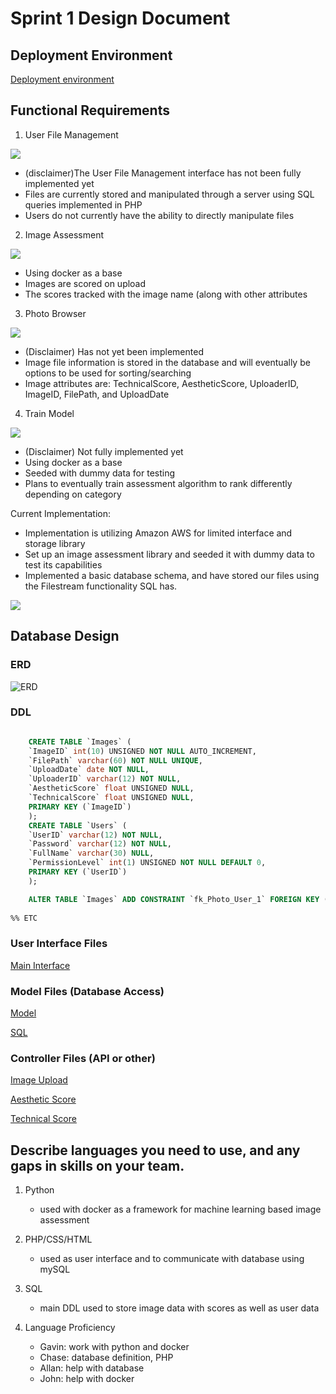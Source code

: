 # Sprint 1 Design Document 

## Deployment Environment

[Deployment environment](http://rji.glike.cf)

## Functional Requirements


1. User File Management

![](./Sprint1FinalUseCase/ufm.png)

- (disclaimer)The User File Management interface has not been fully implemented yet
- Files are currently stored and manipulated through a server using SQL queries implemented in PHP
- Users do not currently have the ability to directly manipulate files

2. Image Assessment	

![](./Sprint1FinalUseCase/ia.jpg)

- Using docker as a base
- Images are scored on upload
- The scores tracked with the image name (along with other attributes

3. Photo Browser

![](./Sprint1FinalUseCase/pb.png)

- (Disclaimer) Has not yet been implemented
- Image file information is stored in the database and will eventually be options to be used for sorting/searching
- Image attributes are: TechnicalScore, AestheticScore, UploaderID, ImageID, FilePath, and UploadDate

4. Train Model

![](./Sprint1FinalUseCase/tm.png)

- (Disclaimer) Not fully implemented yet
- Using docker as a base
- Seeded with dummy data for testing
- Plans to eventually train assessment algorithm to rank differently depending on category

Current Implementation:

- Implementation is utilizing Amazon AWS for limited interface and storage library
- Set up an image assessment library and seeded it with dummy data to test its capabilities
- Implemented a basic database schema, and have stored our files using the Filestream functionality SQL has. 

![](./Sprint1FinalUseCase/overview.png)


## Database Design

### ERD

![ERD](./image_assessment_erd.png)

### DDL 

```SQL

    CREATE TABLE `Images` (
    `ImageID` int(10) UNSIGNED NOT NULL AUTO_INCREMENT,
    `FilePath` varchar(60) NOT NULL UNIQUE,
    `UploadDate` date NOT NULL,
    `UploaderID` varchar(12) NOT NULL,
    `AestheticScore` float UNSIGNED NULL,
    `TechnicalScore` float UNSIGNED NULL,
    PRIMARY KEY (`ImageID`) 
    );
    CREATE TABLE `Users` (
    `UserID` varchar(12) NOT NULL,
    `Password` varchar(12) NOT NULL,
    `FullName` varchar(30) NULL,
    `PermissionLevel` int(1) UNSIGNED NOT NULL DEFAULT 0,
    PRIMARY KEY (`UserID`) 
    );

    ALTER TABLE `Images` ADD CONSTRAINT `fk_Photo_User_1` FOREIGN KEY (`UploaderID`) REFERENCES `Users` (`UserID`);
    
%% ETC
```    


### User Interface Files

[Main Interface](./index.html)



### Model Files (Database Access)

[Model](https://github.com/computationalmystic/RJI-group1/tree/model) 

[SQL](./image_assessment_schema.sql)



### Controller Files (API or other)

[Image Upload](./upload.php)

[Aesthetic Score](./getScoreAesthetic.sh)

[Technical Score](./getScoreTechnical.sh)



## Describe languages you need to use, and any gaps in skills on your team. 

1. Python
    - used with docker as a framework for machine learning based image assessment
2. PHP/CSS/HTML 
    - used as user interface and to communicate with database using mySQL
3. SQL
    - main DDL used to store image data with scores as well as user data
    
4. Language Proficiency
    - Gavin: work with python and docker
    - Chase: database definition, PHP
    - Allan: help with database
    - John: help with docker

